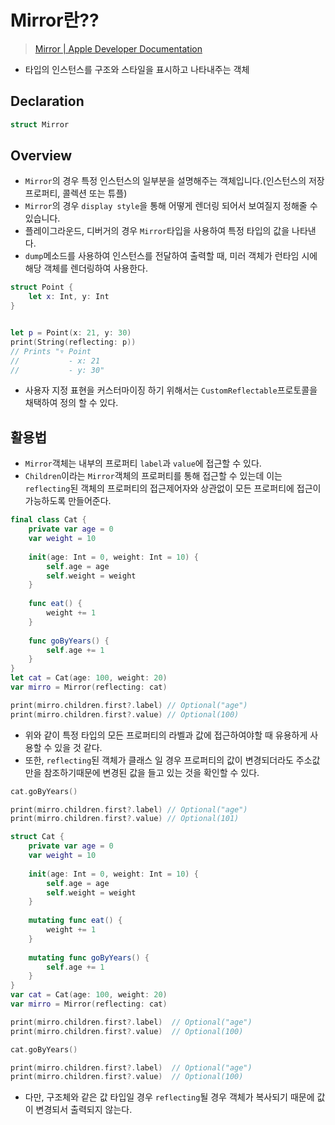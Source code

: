 # Mirror란?? 
> [Mirror | Apple Developer Documentation](https://developer.apple.com/documentation/swift/mirror)  

* 타입의 인스턴스를 구조와 스타일을 표시하고 나타내주는 객체

## Declaration
```swift
struct Mirror
```

## Overview
* `Mirror`의 경우 특정 인스턴스의 일부분을 설명해주는 객체입니다.(인스턴스의 저장 프로퍼티, 콜렉션 또는 튜플)
* `Mirror`의 경우 `display style`을 통해 어떻게 렌더링 되어서 보여질지 정해줄 수 있습니다.
* 플레이그라운드, 디버거의 경우 `Mirror`타입을 사용하여 특정 타입의 값을 나타낸다.
* `dump`메소드를 사용하여 인스턴스를 전달하여 출력할 때, 미러 객체가 런타임 시에 해당 객체를 렌더링하여 사용한다.

```swift
struct Point {
    let x: Int, y: Int
}


let p = Point(x: 21, y: 30)
print(String(reflecting: p))
// Prints "▿ Point
//           - x: 21
//           - y: 30"
```

* 사용자 지정 표현을 커스터마이징 하기 위해서는 `CustomReflectable`프로토콜을 채택하여 정의 할 수 있다.

## 활용법
* `Mirror`객체는 내부의 프로퍼티 `label`과 `value`에 접근할 수 있다.
* `Children`이라는 `Mirror`객체의 프로퍼티를 통해 접근할 수 있는데 이는 `reflecting`된 객체의 프로퍼티의 접근제어자와 상관없이 모든 프로퍼티에 접근이 가능하도록 만들어준다.

```swift
final class Cat {
    private var age = 0
    var weight = 10
    
    init(age: Int = 0, weight: Int = 10) {
        self.age = age
        self.weight = weight
    }
    
    func eat() {
        weight += 1
    }
    
    func goByYears() {
        self.age += 1
    }
}
let cat = Cat(age: 100, weight: 20)
var mirro = Mirror(reflecting: cat)

print(mirro.children.first?.label) // Optional("age")
print(mirro.children.first?.value) // Optional(100)
```

* 위와 같이 특정 타입의 모든 프로퍼티의 라벨과 값에 접근하여야할 때 유용하게 사용할 수 있을 것 같다.
* 또한, `reflecting`된 객체가 클래스 일 경우 프로퍼티의 값이 변경되더라도 주소값만을 참조하기때문에 변경된 값을 들고 있는 것을 확인할 수 있다.

```swift
cat.goByYears()

print(mirro.children.first?.label) // Optional("age")
print(mirro.children.first?.value) // Optional(101)
```

```swift
struct Cat {
    private var age = 0
    var weight = 10
    
    init(age: Int = 0, weight: Int = 10) {
        self.age = age
        self.weight = weight
    }
    
    mutating func eat() {
        weight += 1
    }
    
    mutating func goByYears() {
        self.age += 1
    }
}
var cat = Cat(age: 100, weight: 20)
var mirro = Mirror(reflecting: cat)

print(mirro.children.first?.label)	// Optional("age")
print(mirro.children.first?.value)	// Optional(100)

cat.goByYears()

print(mirro.children.first?.label)	// Optional("age")
print(mirro.children.first?.value)	// Optional(100)
```

* 다만, 구조체와 같은 값 타입일 경우 `reflecting`될 경우 객체가 복사되기 때문에 값이 변경되서 출력되지 않는다.